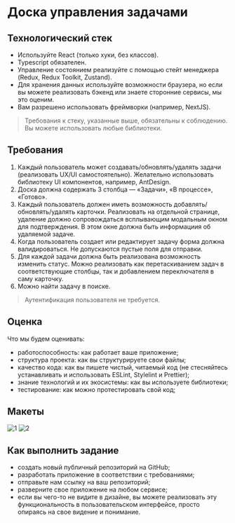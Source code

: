 # Доска управления задачами

## Технологический стек
- Используйте React (только хуки, без классов).
- Typescript обязателен.
- Управление состоянием реализуйте с помощью стейт менеджера (Redux, Redux Toolkit, Zustand).
- Для хранения данных используйте возможности браузера, но если вы можете реализовать бэкенд или знаете сторонние сервисы, мы это оценим.
- Вам разрешено использовать фреймворки (например, NextJS).
> Требования к стеку, указанные выше, обязательны к соблюдению. Вы можете использовать любые библиотеки.

## Требования
1. Каждый пользователь может создавать/обновлять/удалять задачи (реализовать UX/UI самостоятельно). Желательно использовать библиотеку UI компонентов, например, AntDesign.
2. Доска должна содержать 3 столбца — «Задачи», «В процессе», «Готово».
3. Каждый пользователь должен иметь возможность добавлять/обновлять/удалять карточки. Реализовать на отдельной странице, удаление должно сопровождаться всплывающим модальным окном для подтверждения. В этом окне должна быть информациия об удаляемой задаче.
4. Когда пользователь создает или редактирует задачу форма должна валидироваться. Не допускаются пустые поля для отправки.
6. Для каждой задачи должна быть реализована возможность изменить статус. Можно реализовать как перетаскиванием задач в соответствующие столбцы, так и добавлением переключателя в саму карточку.
7. Можно найти задачу в поиске. 
> Аутентификация пользователя не требуется.

## Оценка

Что мы будем оценивать:
- работоспособность: как работает ваше приложение;
- структура проекта: как вы структурируете свои файлы;
- качество кода: как вы пишете чистый, читаемый код (не стесняйтесь устанавливать и использовать ESLint, Stylelint и Prettier);
- знание технологий и их экосистемы: как вы используете библиотеки;
- тестирование: как можно протестировать свой код;

## Макеты
![1](https://github.com/user-attachments/assets/c54224a2-f8dd-4614-9ac7-6001c51172e5)
![2](https://github.com/user-attachments/assets/a20b292a-d3ae-4dcf-9eb1-1fa0c81ed511)



## Как выполнить задание
- создать новый публичный репозиторий на GitHub;
- разработать приложение в соответствии с требованиями;
- отправьте нам ссылку на ваш репозиторий;
- разверните свое приложение на любом сервисе;
- если вы чего-то не видите в дизайне, вы можете реализовать эту функциональность в пользовательском интерфейсе, просто опираясь на свое видение и понимание.
